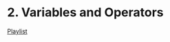 # 2. Variables and Operators
[Playlist](https://www.youtube.com/watch?v=qqlUztlgNA4&list=PLqCJpWy5FohcehaXlCIt8sVBHBFFRVWsx&index=4)